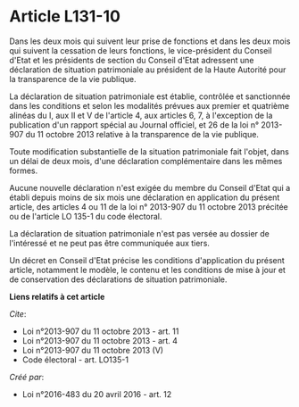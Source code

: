 # Article L131-10

Dans les deux mois qui suivent leur prise de fonctions et dans les deux mois qui suivent la cessation de leurs fonctions, le
vice-président du Conseil d'Etat et les présidents de section du Conseil d'Etat adressent une déclaration de situation
patrimoniale au président de la Haute Autorité pour la transparence de la vie publique.

La déclaration de situation patrimoniale est établie, contrôlée et sanctionnée dans les conditions et selon les modalités
prévues aux premier et quatrième alinéas du I, aux II et V de l'article 4, aux articles 6, 7, à l'exception de la publication
d'un rapport spécial au Journal officiel, et 26 de la loi n° 2013-907 du 11 octobre 2013 relative à la transparence de la vie
publique.

Toute modification substantielle de la situation patrimoniale fait l'objet, dans un délai de deux mois, d'une déclaration
complémentaire dans les mêmes formes.

Aucune nouvelle déclaration n'est exigée du membre du Conseil d'Etat qui a établi depuis moins de six mois une déclaration en
application du présent article, des articles 4 ou 11 de la loi n° 2013-907 du 11 octobre 2013 précitée ou de l'article LO
135-1 du code électoral.

La déclaration de situation patrimoniale n'est pas versée au dossier de l'intéressé et ne peut pas être communiquée aux
tiers.

Un décret en Conseil d'Etat précise les conditions d'application du présent article, notamment le modèle, le contenu et les
conditions de mise à jour et de conservation des déclarations de situation patrimoniale.

**Liens relatifs à cet article**

_Cite_:

  - Loi n°2013-907 du 11 octobre 2013 - art. 11
  - Loi n°2013-907 du 11 octobre 2013 - art. 4
  - Loi n°2013-907 du 11 octobre 2013 (V)
  - Code électoral - art. LO135-1

_Créé par_:

  - Loi n°2016-483 du 20 avril 2016 - art. 12
